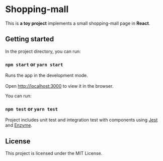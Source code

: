 # Shopping-mall

This is **a toy project** implements a small shopping-mall page in **React**.
  
## Getting started  
  
In the project directory, you can run:  
  
### `npm start`   or `yarn start`

Runs the app in the development mode.<br>  
Open [http://localhost:3000](http://localhost:3000) to view it in the browser.  

You can run:
  
### `npm test`   or `yarn test`
  
Project includes unit test and integration test with components using [Jest](https://jestjs.io/) and [Enzyme](https://airbnb.io/enzyme/).

## License

This project is licensed under the MIT License.
